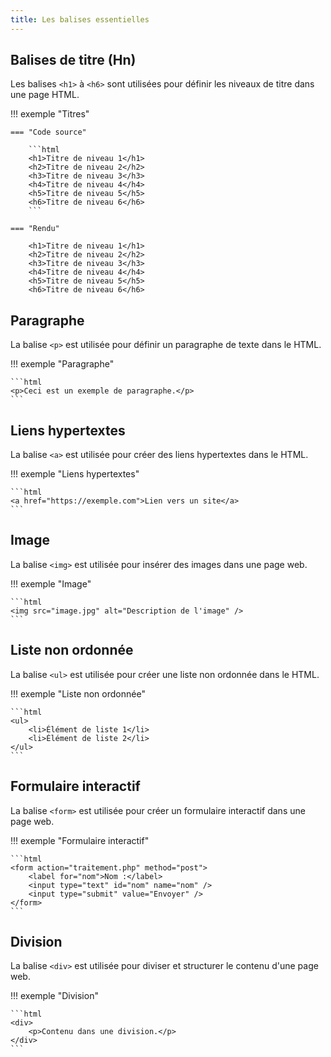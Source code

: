 ```yaml
---
title: Les balises essentielles
---
```


## Balises de titre (Hn)

Les balises `<h1>` à `<h6>` sont utilisées pour définir les niveaux de titre dans une page HTML.

!!! exemple "Titres"
    
    === "Code source"
        
        ```html
        <h1>Titre de niveau 1</h1>
        <h2>Titre de niveau 2</h2>
        <h3>Titre de niveau 3</h3>
        <h4>Titre de niveau 4</h4>
        <h5>Titre de niveau 5</h5>
        <h6>Titre de niveau 6</h6>
        ```

    === "Rendu"
        
        <h1>Titre de niveau 1</h1>
        <h2>Titre de niveau 2</h2>
        <h3>Titre de niveau 3</h3>
        <h4>Titre de niveau 4</h4>
        <h5>Titre de niveau 5</h5>
        <h6>Titre de niveau 6</h6>
        
## Paragraphe

La balise `<p>` est utilisée pour définir un paragraphe de texte dans le HTML.

!!! exemple "Paragraphe"

    ```html
    <p>Ceci est un exemple de paragraphe.</p>
    ```

## Liens hypertextes

La balise `<a>` est utilisée pour créer des liens hypertextes dans le HTML.

!!! exemple "Liens hypertextes"

    ```html
    <a href="https://exemple.com">Lien vers un site</a>
    ```

## Image

La balise `<img>` est utilisée pour insérer des images dans une page web.

!!! exemple "Image"

    ```html
    <img src="image.jpg" alt="Description de l'image" />
    ```

## Liste non ordonnée

La balise `<ul>` est utilisée pour créer une liste non ordonnée dans le HTML.

!!! exemple "Liste non ordonnée"

    ```html
    <ul>
        <li>Élément de liste 1</li>
        <li>Élément de liste 2</li>
    </ul>
    ```

## Formulaire interactif

La balise `<form>` est utilisée pour créer un formulaire interactif dans une page web.

!!! exemple "Formulaire interactif"

    ```html
    <form action="traitement.php" method="post">
        <label for="nom">Nom :</label>
        <input type="text" id="nom" name="nom" />
        <input type="submit" value="Envoyer" />
    </form>
    ```

## Division

La balise `<div>` est utilisée pour diviser et structurer le contenu d'une page web.

!!! exemple "Division"

    ```html
    <div>
        <p>Contenu dans une division.</p>
    </div>
    ```
